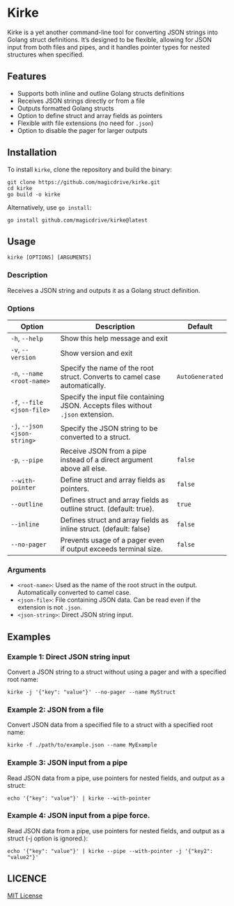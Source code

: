 Kirke
=====

Kirke is a yet another command-line tool for converting JSON strings into Golang struct definitions. It’s designed to be flexible, allowing for JSON input from both files and pipes, and it handles pointer types for nested structures when specified.

Features
--------

* Supports both inline and outline Golang structs definitions
* Receives JSON strings directly or from a file
* Outputs formatted Golang structs
* Option to define struct and array fields as pointers
* Flexible with file extensions (no need for `.json`)
* Option to disable the pager for larger outputs

Installation
------------

To install `kirke`, clone the repository and build the binary:

    git clone https://github.com/magicdrive/kirke.git
    cd kirke
    go build -o kirke

Alternatively, use `go install`:

    go install github.com/magicdrive/kirke@latest

Usage
-----

    kirke [OPTIONS] [ARGUMENTS]

### Description

Receives a JSON string and outputs it as a Golang struct definition.

### Options

Option                           | Description                                                                      | Default
-------------------------------- | -------------------------------------------------------------------------------- | ---------------
`-h`, `--help`                   | Show this help message and exit                                                  |
`-v`, `--version`                | Show version and exit                                                            |
`-n`, `--name <root-name>`       | Specify the name of the root struct. Converts to camel case automatically.       | `AutoGenerated`
`-f`, `--file <json-file>`       | Specify the input file containing JSON. Accepts files without `.json` extension. |
`-j`, `--json <json-string>`     | Specify the JSON string to be converted to a struct.                             |
`-p`, `--pipe`                   | Receive JSON from a pipe instead of a direct argument above all else.            | `false`
`--with-pointer`                 | Define struct and array fields as pointers.                                      | `false`
`--outline`                      | Defines struct and array fields as outline struct. (default: true).              | `true`
`--inline`                       | Defines struct and array fields as inline struct. (default: false)               | `false`
`--no-pager`                     | Prevents usage of a pager even if output exceeds terminal size.                  | `false`

### Arguments

* `<root-name>`: Used as the name of the root struct in the output. Automatically converted to camel case.
* `<json-file>`: File containing JSON data. Can be read even if the extension is not `.json`.
* `<json-string>`: Direct JSON string input.

Examples
--------

### Example 1: Direct JSON string input

Convert a JSON string to a struct without using a pager and with a specified root name:

    kirke -j '{"key": "value"}' --no-pager --name MyStruct

### Example 2: JSON from a file

Convert JSON data from a specified file to a struct with a specified root name:

    kirke -f ./path/to/example.json --name MyExample

### Example 3: JSON input from a pipe

Read JSON data from a pipe, use pointers for nested fields, and output as a struct:

    echo '{"key": "value"}' | kirke --with-pointer

### Example 4: JSON input from a pipe force.

Read JSON data from a pipe, use pointers for nested fields, and output as a struct (-j option is ignored.):

    echo '{"key": "value"}' | kirke --pipe --with-pointer -j '{"key2": "value2"}'


LICENCE
-----

[MIT License](https://github.com/magicdrive/kirke/LICENCE)
